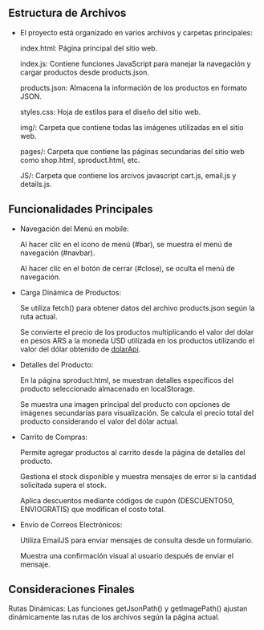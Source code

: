 ## Estructura de Archivos


- El proyecto está organizado en varios archivos y carpetas principales:

    index.html: Página principal del sitio web.

    index.js: Contiene funciones JavaScript para manejar la navegación y cargar productos desde products.json.

    products.json: Almacena la información de los productos en formato JSON.

    styles.css: Hoja de estilos para el diseño del sitio web.

    img/: Carpeta que contiene todas las imágenes utilizadas en el sitio web.

    pages/: Carpeta que contiene las páginas secundarias del sitio web como shop.html, sproduct.html, etc.

    JS/: Carpeta que contiene los arcivos javascript cart.js, email.js y details.js.


## Funcionalidades Principales


- Navegación del Menú en mobile:

    Al hacer clic en el icono de menú (#bar), se muestra el menú de navegación (#navbar).

    Al hacer clic en el botón de cerrar (#close), se oculta el menú de navegación.

- Carga Dinámica de Productos:

    Se utiliza fetch() para obtener datos del archivo products.json según la ruta actual.

    Se convierte el precio de los productos multiplicando el valor del dolar en pesos ARS a la moneda USD utilizada en los productos utilizando el valor del dólar obtenido de [dolarApi](https://dolarapi.com/v1/dolares/blue).

- Detalles del Producto:

    En la página sproduct.html, se muestran detalles específicos del producto seleccionado almacenado en localStorage.

    Se muestra una imagen principal del producto con opciones de imágenes secundarias para visualización. Se calcula el precio total del producto considerando el valor del dólar actual.



- Carrito de Compras:


    Permite agregar productos al carrito desde la página de detalles del producto.

    Gestiona el stock disponible y muestra mensajes de error si la cantidad solicitada supera el stock.

    Aplica descuentos mediante códigos de cupón (DESCUENTO50, ENVIOGRATIS) que modifican el costo total.


- Envío de Correos Electrónicos:


    Utiliza EmailJS para enviar mensajes de consulta desde un formulario.

    Muestra una confirmación visual al usuario después de enviar el mensaje.


## Consideraciones Finales

Rutas Dinámicas: Las funciones getJsonPath() y getImagePath() ajustan dinámicamente las rutas de los archivos según la página actual.
